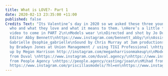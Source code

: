 ```yaml
---
title: What is LOVE?- Part 1
date: 2020-02-13 23:35:00 +11:00
published: false
Credits Text: "Its Valentine’s day in 2020 so we asked these three young models about
  who and what they love and what it means to them. \nHere’s a little teaser, full
  video to come in PART 2\n\nModels wear \n\nDirected and shot by Jo Duck\n@jo_duck\n@artboxblack\nFashion
  Editor Abby Bennett\nhttps://www.instagram.com/bennett_abby/\n\nAssistant Sophie
  Gabrielle @sophie_gabrielle\nSound by Chris Murray at 3am productions\n@_3amproductions\n\nHair
  by Bradwyn Jones at Union Management / using TIGI Professional \nhttps://www.instagram.com/bradwynjones/\nMake
  up by Megan Harrison http://instagram.com/meganharrisonmakeup\n\nModels \nJuliette
  from Duval \nhttps://www.instagram.com/duval.agency/\nhttps://www.instagram.com/juliettedudekemdacoz/\n\nJoao
  from People Agency \nhttps://people.agency/casting/joao\n\nMihad from Priscillas
  https://www.instagram.com/priscillasmodels/?hl=en\nhttps://www.instagram.com/mihadkd/\n"
---
```


